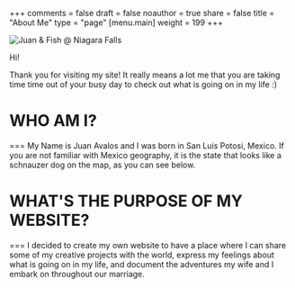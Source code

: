 +++
comments = false
draft = false
noauthor = true
share = false
title = "About Me"
type = "page"
[menu.main]
weight = 199
+++

![Juan & Fish @ Niagara Falls](/uploads/juan_fish_niagara.png "Juan")

Hi!

Thank you for visiting my site! It really means a lot me that you are taking time time out of your busy day to check out what is going on in my life :)

# WHO AM I?
===
My Name is Juan Avalos and I was born in San Luis Potosi, Mexico. If you are not familiar with Mexico geography, it is the state that looks like a schnauzer dog on the map, as you can see below.

# WHAT'S THE PURPOSE OF MY WEBSITE?
===
I decided to create my own website to have a place where I can share some of my creative projects with the world, express my feelings about what is going on in my life, and document the adventures my wife and I embark on throughout our marriage.



